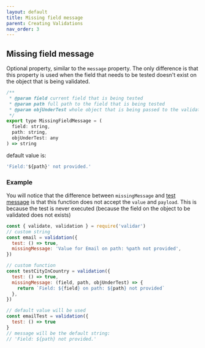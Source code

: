```yaml
---
layout: default
title: Missing field message
parent: Creating Validations
nav_order: 3
---
```


## Missing field message

Optional property, similar to the `message` property.
The only difference is that this property is used when the field that needs to be tested doesn't exist on the object that is being validated.

```js
/**
 * @param field current field that is being tested
 * @param path full path to the field that is being tested
 * @param objUnderTest whole object that is being passed to the validate function
 */
export type MissingFieldMessage = (
  field: string,
  path: string,
  objUnderTest: any
) => string
```

default value is:

```js
'Field:'${path}' not provided.'
```

### Example

You will notice that the difference between `missingMessage` and [test message](test-message) is that this function does not accept the `value` and `payload`. This is because the test is never executed (because the field on the object to be validated does not exists)

```js
const { validate, validation } = require('validar')
// custom string
const email = validation({
  test: () => true,
  missingMessage: 'Value for Email on path: %path not provided',
})

// custom function
const testCityInCountry = validation({
  test: () => true,
  missingMessage: (field, path, objUnderTest) => {
    return `Field: ${field} on path: ${path} not provided`
  },
})

// default value will be used
const emailTest = validation({
  test: () => true
}
// message will be the default string:
// 'Field: ${path} not provided.'
```
